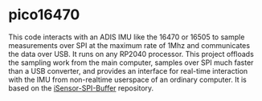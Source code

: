 # pico16470

This code interacts with an ADIS IMU like the 16470 or 16505 to sample measurements over SPI at the maximum rate of 1Mhz and communicates the data over USB.
It runs on any RP2040 processor.
This project offloads the sampling work from the main computer, samples over SPI much faster than a USB converter, and provides an interface for real-time interaction with the IMU from non-realtime userspace of an ordinary computer.
It is based on the [iSensor-SPI-Buffer](https://github.com/ajn96/iSensor-SPI-Buffer) repository.
